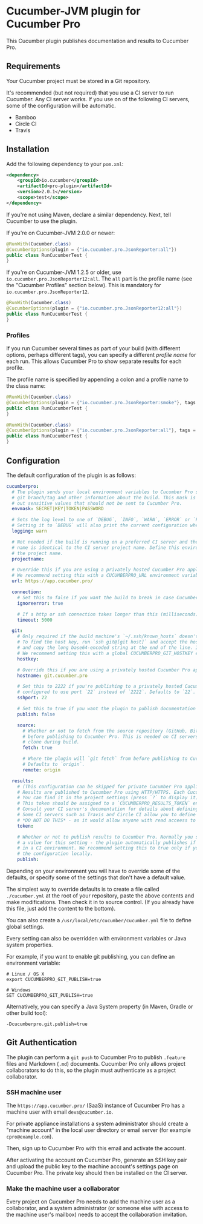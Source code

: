 # Cucumber-JVM plugin for Cucumber Pro

This Cucumber plugin publishes documentation and results to Cucumber Pro.

## Requirements

Your Cucumber project must be stored in a Git repository.

It's recommended (but not required) that you use a CI server to run Cucumber.
Any CI server works. If you use on of the following CI servers, some of the configuration
will be automatic.

* Bamboo
* Circle CI
* Travis

## Installation

Add the following dependency to your `pom.xml`:

```xml
<dependency>
    <groupId>io.cucumber</groupId>
    <artifactId>pro-plugin</artifactId>
    <version>2.0.1</version>
    <scope>test</scope>
</dependency>
```

If you're not using Maven, declare a similar dependency. Next, tell Cucumber to use the plugin. 

If you're on Cucumber-JVM 2.0.0 or newer:

```java
@RunWith(Cucumber.class)
@CucumberOptions(plugin = {"io.cucumber.pro.JsonReporter:all"})
public class RunCucumberTest {
}
```

If you're on Cucumber-JVM 1.2.5 or older, use `io.cucumber.pro.JsonReporter12:all`.
The `all` part is the profile name (see the "Cucumber Profiles" section below). This is mandatory for `io.cucumber.pro.JsonReporter12`.

```java
@RunWith(Cucumber.class)
@CucumberOptions(plugin = {"io.cucumber.pro.JsonReporter12:all"})
public class RunCucumberTest {
}
```

### Profiles

If you run Cucumber several times as part of your build (with different options, perhaps different tags), you can
specify a different *profile name* for each run. This allows Cucumber Pro to show separate results for each profile.

The profile name is specified by appending a colon and a profile name to the class name:

```java
@RunWith(Cucumber.class)
@CucumberOptions(plugin = {"io.cucumber.pro.JsonReporter:smoke"}, tags = "@ui and @smoke")
public class RunCucumberTest {
}
```

```java
@RunWith(Cucumber.class)
@CucumberOptions(plugin = {"io.cucumber.pro.JsonReporter:all"}, tags = "not @ui and not @smoke")
public class RunCucumberTest {
}
```

## Configuration

The default configuration of the plugin is as follows:

```yaml
cucumberpro:
  # The plugin sends your local environment variables to Cucumber Pro so it can detect the CI build number, 
  # git branch/tag and other information about the build. This mask is a regular expression for filtering
  # out sensitive values that should not be sent to Cucumber Pro.
  envmask: SECRET|KEY|TOKEN|PASSWORD

  # Sets the log level to one of `DEBUG`, `INFO`, `WARN`, `ERROR` or `FATAL`. Defaults to `WARN`.
  # Setting it to `DEBUG` will also print the current configuration when the plugin runs.
  logging: warn

  # Not needed if the build is running on a preferred CI server and the Cucumber Pro project 
  # name is identical to the CI server project name. Define this environment variable to override 
  # the project name.
  projectname:

  # Override this if you are using a privately hosted Cucumber Pro appliance.
  # We recommend setting this with a CUCUMBERPRO_URL environment variable defined globally on your build server.
  url: https://app.cucumber.pro/

  connection:
    # Set this to false if you want the build to break in case Cucumber Pro is unavailable.
    ignoreerror: true

    # If a http or ssh connection takes longer than this (milliseconds), time out the connection.
    timeout: 5000

  git:
    # Only required if the build machine's `~/.ssh/known_hosts` doesn't have an entry for the git hostname.
    # To find the host key, run `ssh git@[git host]` and accept the host key. Then run `ssh-keyscan [git host]`
    # and copy the long base64-encoded string at the end of the line. It looks like `AAAAB3NzaC1.....E/Bhw==`.
    # We recommend setting this with a global CUCUMBERPRO_GIT_HOSTKEY environment variable.
    hostkey:

    # Override this if you are using a privately hosted Cucumber Pro appliance.
    hostname: git.cucumber.pro

    # Set this to 2222 if you're publishing to a privately hosted Cucumber Pro appliance that hasn't been 
    # configured to use port `22` instead of `2222`. Defaults to `22`.
    sshport: 22

    # Set this to true if you want the plugin to publish documentation with a git push.
    publish: false

    source:
      # Whether or not to fetch from the source repository (GitHub, BitBucket, GitLab etc) 
      # before publishing to Cucumber Pro. This is needed on CI servers that perform a shallow 
      # clone during build.
      fetch: true

      # Where the plugin will `git fetch` from before publishing to Cucumber Pro.
      # Defaults to `origin`.
      remote: origin

  results:
    # (This configuration can be skipped for private Cucumber Pro appliance installations where results publishing is open).
    # Results are published to Cucumber Pro using HTTP/HTTPS. Each Cucumber Pro project has a token for this purpose.
    # You can find it in the project settings (press `?` to display it).
    # This token should be assigned to a `CUCUMBERPRO_RESULTS_TOKEN` environment variable on the build server, on a per-project basis.
    # Consult your CI server's documentation for details about defining per-project environment variables.
    # Some CI servers such as Travis and Circle CI allow you to define environment variables in a file checked into git.
    # *DO NOT DO THIS* - as it would allow anyone with read acceess to your repository to publish results.
    token:

    # Whether or not to publish results to Cucumber Pro. Normally you should *not* provide
    # a value for this setting - the plugin automatically publishes if it detects it is running
    # in a CI environment. We recommend setting this to true only if you are experimenting with
    # the configuration locally.
    publish:
```

Depending on your environment you will have to override some of the defaults, or specify some of the
settings that don't have a default value.

The simplest way to override defaults is to create a file called `./cucumber.yml` at the root of your
repository, paste the above contents and make modifications. Then check it in to source control.
(If you already have this file, just add the content to the bottom).

You can also create a `/usr/local/etc/cucumber/cucumber.yml` file to define global settings.

Every setting can also be overridden with environment variables or Java system properties.

For example, if you want to enable git publishing, you can define an environment variable:

```
# Linux / OS X
export CUCUMBERPRO_GIT_PUBLISH=true

# Windows
SET CUCUMBERPRO_GIT_PUBLISH=true
```

Alternatively, you can specify a Java System property (in Maven, Gradle or other build tool):

```
-Dcucumberpro.git.publish=true
```

## Git Authentication

The plugin can perform a `git push` to Cucumber Pro to publish `.feature` files and Markdown (`.md`) documents.
Cucumber Pro only allows project collaborators to do this, so the plugin must authenticate as a project collaborator.

### SSH machine user

The `https://app.cucumber.pro/` (SaaS) instance of Cucumber Pro has a machine user with email `devs@cucumber.io`.

For private appliance installations a system administrator should create a "machine account" in the local 
user directory or email server (for example `cpro@example.com`). 

Then, sign up to Cucumber Pro with this email and activate the account.

After activating the account on Cucumber Pro, generate an SSH key pair and upload the public key to the 
machine account's settings page on Cucumber Pro. The private key should then be installed on the CI server.

### Make the machine user a collaborator

Every project on Cucumber Pro needs to add the machine user as a collaborator, and a system administrator (or someone
else with access to the machine user's mailbox) needs to accept the collaboration invitation.
